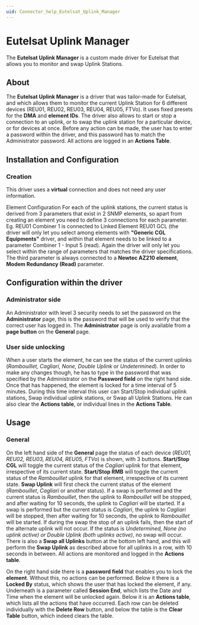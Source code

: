 ```yaml
---
uid: Connector_help_Eutelsat_Uplink_Manager
---
```


# Eutelsat Uplink Manager

The **Eutelsat Uplink Manager** is a custom made driver for Eutelsat that allows you to monitor and swap Uplink Stations.

## About

The **Eutelsat Uplink Manager** is a driver that was tailor-made for Eutelsat, and which allows them to monitor the current Uplink Station for 6 different devices (REU01, REU02, REU03, REU04, REU05, FTVo).
It uses fixed presets for the **DMA** and **element IDs**.
The driver also allows to start or stop a connection to an uplink, or to swap the uplink station for a particular device, or for devices at once.
Before any action can be made, the user has to enter a password within the driver, and this password has to match the Administrator password.
All actions are logged in an **Actions Table**.

## Installation and Configuration

### Creation

This driver uses a **virtual** connection and does not need any user information.

Element Configuration
For each of the uplink stations, the current status is derived from 3 parameters that exist in 2 SNMP elements, so apart from creating an element you need to define 3 connections for each parameter.
Eg. REU01 Combiner 1 is connected to Linked Element REU01 GCL (the driver will only let you select among elements with **"Generic CGL Equipments"** driver, and within that element needs to be linked to a parameter Combiner 1 - Input 5 (read).
Again the driver will only let you select within the range of parameters that matches the driver specifications.
The third parameter is always connected to a **Newtec AZ210 element**, **Modem Redundancy (Read)** parameter.

## Configuration within the driver

### Administrator side

An Administrator with level 3 security needs to set the password on the **Administrator** page, this is the password that will be used to verify that the correct user has logged in.
The **Administrator** page is only available from a **page button** on the **General** page.

### User side unlocking

When a user starts the element, he can see the status of the current uplinks (*Rambouillet, Cagliari, None, Double Uplink* or *Undetermined*).
In order to make any changes though, he has to type in the password that was specified by the Administrator on the **Password field** on the right hand side.
Once that has happened, the element is locked for a time interval of 5 minutes. During this time interval this user can Start/Stop individual uplink stations, Swap individual uplink stations, or Swap all Uplink Stations.
He can also clear the **Actions table**, or individual lines in the **Actions Table**.

## Usage

### General

On the left hand side of the **General** page the status of each device (*REU01, REU02, REU03, REU04, REU05, FTVo*) is shown, with 3 buttons.
**Start/Stop CGL** will toggle the current status of the *Cagliari* uplink for that element, irrespective of its current state.
**Start/Stop RMB** will toggle the current status of the *Rambouillet* uplink for that element, irrespective of its current state.
**Swap Uplink** will first check the current status of the element (*Rambouillet*, *Cagliari* or another status).
If a swap is performed and the current status is *Rambouillet*, then the uplink to *Rambouillet* will be stopped, and after waiting for 10 seconds, the uplink to *Cagliari* will be started.
If a swap is performed but the current status is *Cagliari*, the uplink to *Cagliari* will be stopped, then after waiting for 10 seconds, the uplink to *Rambouillet* will be started.
If during the swap the stop of an uplink fails, then the start of the alternate uplink will not occur.
If the status is *Undetermined, None (no uplink active) or Double Uplink (both uplinks active)*, no swap will occur.
There is also a **Swap all Uplinks** button at the bottom left hand, and this will perform the **Swap Uplink** as described above for all uplinks in a row, with 10 seconds in between.
All actions are monitored and logged in the **Actions table**.

On the right hand side there is a **password field** that enables you to lock the **element**. Without this, no actions can be performed.
Below it there is a **Locked By** status, which shows the user that has locked the element, if any.
Underneath is a parameter called **Session End**, which lists the Date and Time when the element will be unlocked again.
Below it is an **Actions table**, which lists all the actions that have occurred.
Each row can be deleted individually with the **Delete Row** button, and below the table is the **Clear Table** button, which indeed clears the table.
